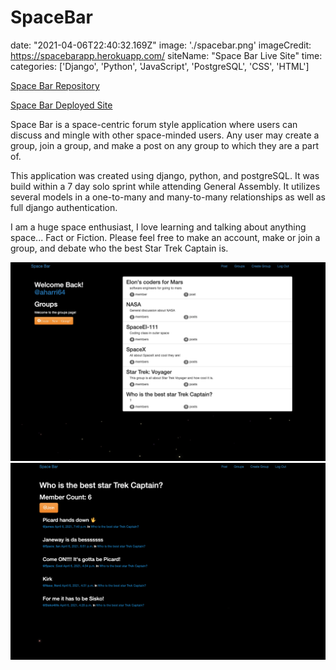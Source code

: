 # SpaceBar
date: "2021-04-06T22:40:32.169Z"
image: './spacebar.png'
imageCredit: https://spacebarapp.herokuapp.com/
siteName: "Space Bar Live Site"
time: 
categories: ['Django', 'Python', 'JavaScript', 'PostgreSQL', 'CSS', 'HTML']

<a href="https://github.com/aharri64/Spacebar" target="_blank">Space Bar Repository</a>

<a href="https://spacebarapp.herokuapp.com/" target="_blank">Space Bar Deployed Site</a>



Space Bar is a space-centric forum style application where users can discuss and mingle with other space-minded users. Any user may create a group, join a group, and make a post on any group to which they are a part of. 

This application was created using django, python, and postgreSQL. It was build within a 7 day solo sprint while attending General Assembly. It utilizes several models in a one-to-many and many-to-many relationships as well as full django authentication.

I am a huge space enthusiast, I love learning and talking about anything space... Fact or Fiction. Please feel free to make an account, make or join a group, and debate who the best Star Trek Captain is.


![profile page](./pics/spacebar.png)
![groups](./pics/group.png)
